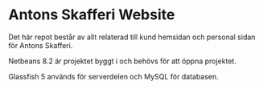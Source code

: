 # Antons Skafferi Website

Det här repot består av allt relaterad till kund hemsidan och personal sidan för Antons Skafferi.

Netbeans 8.2 är projektet byggt i och behövs för att öppna projektet.

Glassfish 5 används för serverdelen och MySQL för databasen.
